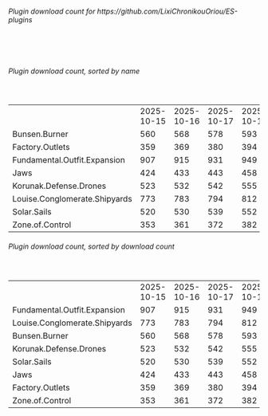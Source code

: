 <h6>Plugin download count for https://github.com/LixiChronikouOriou/ES-plugins</h6><br>
<br>
<h6>Plugin download count, sorted by name</h6><sub><sup><br>
<table>
	<tr>
		<td></td>
		<td>2025-10-15</td>
		<td>2025-10-16</td>
		<td>2025-10-17</td>
		<td>2025-10-18</td>
		<td>2025-10-19</td>
		<td>2025-10-20</td>
		<td>2025-10-21</td>
		<td>today +</td>
	</tr>
	<tr>
		<td>Bunsen.Burner</td>
		<td>560</td>
		<td>568</td>
		<td>578</td>
		<td>593</td>
		<td>601</td>
		<td>608</td>
		<td>609</td>
		<td>+ 1</td>
	</tr>
	<tr>
		<td>Factory.Outlets</td>
		<td>359</td>
		<td>369</td>
		<td>380</td>
		<td>394</td>
		<td>402</td>
		<td>408</td>
		<td>411</td>
		<td>+ 3</td>
	</tr>
	<tr>
		<td>Fundamental.Outfit.Expansion</td>
		<td>907</td>
		<td>915</td>
		<td>931</td>
		<td>949</td>
		<td>958</td>
		<td>972</td>
		<td>973</td>
		<td>+ 1</td>
	</tr>
	<tr>
		<td>Jaws</td>
		<td>424</td>
		<td>433</td>
		<td>443</td>
		<td>458</td>
		<td>468</td>
		<td>475</td>
		<td>476</td>
		<td>+ 1</td>
	</tr>
	<tr>
		<td>Korunak.Defense.Drones</td>
		<td>523</td>
		<td>532</td>
		<td>542</td>
		<td>555</td>
		<td>562</td>
		<td>569</td>
		<td>572</td>
		<td>+ 3</td>
	</tr>
	<tr>
		<td>Louise.Conglomerate.Shipyards</td>
		<td>773</td>
		<td>783</td>
		<td>794</td>
		<td>812</td>
		<td>819</td>
		<td>826</td>
		<td>829</td>
		<td>+ 3</td>
	</tr>
	<tr>
		<td>Solar.Sails</td>
		<td>520</td>
		<td>530</td>
		<td>539</td>
		<td>552</td>
		<td>561</td>
		<td>569</td>
		<td>570</td>
		<td>+ 1</td>
	</tr>
	<tr>
		<td>Zone.of.Control</td>
		<td>353</td>
		<td>361</td>
		<td>372</td>
		<td>382</td>
		<td>392</td>
		<td>401</td>
		<td>402</td>
		<td>+ 1</td>
	</tr>
</table>
</sub></sup>
<h6>Plugin download count, sorted by download count</h6><sub><sup><br>
<table>
	<tr>
		<td></td>
		<td>2025-10-15</td>
		<td>2025-10-16</td>
		<td>2025-10-17</td>
		<td>2025-10-18</td>
		<td>2025-10-19</td>
		<td>2025-10-20</td>
		<td>2025-10-21</td>
		<td>today +</td>
	</tr>
	<tr>
		<td>Fundamental.Outfit.Expansion</td>
		<td>907</td>
		<td>915</td>
		<td>931</td>
		<td>949</td>
		<td>958</td>
		<td>972</td>
		<td>973</td>
		<td>+ 1</td>
	</tr>
	<tr>
		<td>Louise.Conglomerate.Shipyards</td>
		<td>773</td>
		<td>783</td>
		<td>794</td>
		<td>812</td>
		<td>819</td>
		<td>826</td>
		<td>829</td>
		<td>+ 3</td>
	</tr>
	<tr>
		<td>Bunsen.Burner</td>
		<td>560</td>
		<td>568</td>
		<td>578</td>
		<td>593</td>
		<td>601</td>
		<td>608</td>
		<td>609</td>
		<td>+ 1</td>
	</tr>
	<tr>
		<td>Korunak.Defense.Drones</td>
		<td>523</td>
		<td>532</td>
		<td>542</td>
		<td>555</td>
		<td>562</td>
		<td>569</td>
		<td>572</td>
		<td>+ 3</td>
	</tr>
	<tr>
		<td>Solar.Sails</td>
		<td>520</td>
		<td>530</td>
		<td>539</td>
		<td>552</td>
		<td>561</td>
		<td>569</td>
		<td>570</td>
		<td>+ 1</td>
	</tr>
	<tr>
		<td>Jaws</td>
		<td>424</td>
		<td>433</td>
		<td>443</td>
		<td>458</td>
		<td>468</td>
		<td>475</td>
		<td>476</td>
		<td>+ 1</td>
	</tr>
	<tr>
		<td>Factory.Outlets</td>
		<td>359</td>
		<td>369</td>
		<td>380</td>
		<td>394</td>
		<td>402</td>
		<td>408</td>
		<td>411</td>
		<td>+ 3</td>
	</tr>
	<tr>
		<td>Zone.of.Control</td>
		<td>353</td>
		<td>361</td>
		<td>372</td>
		<td>382</td>
		<td>392</td>
		<td>401</td>
		<td>402</td>
		<td>+ 1</td>
	</tr>
</table>
</sub></sup>
